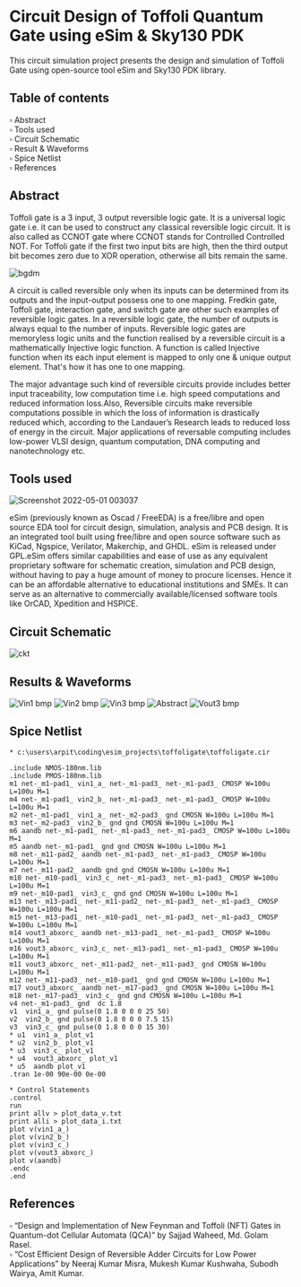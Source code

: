 # Circuit Design of Toffoli Quantum Gate using eSim & Sky130 PDK
This circuit simulation project presents the design and simulation of Toffoli Gate using open-source tool eSim and Sky130 PDK library. 
## Table of contents
▫️ Abstract  
▫️ Tools used  
▫️ Circuit Schematic  
▫️ Result & Waveforms   
▫️ Spice Netlist  
▫️ References  
## Abstract  
Toffoli gate is a 3 input, 3 output reversible logic gate. It is a universal logic gate i.e. it can be used to construct any classical reversible logic circuit. It is also called as CCNOT gate where CCNOT stands for Controlled Controlled NOT. For Toffoli gate if the first two input bits are high, then the third output bit becomes zero due to XOR operation, otherwise all bits remain the same. 

![bgdm](https://user-images.githubusercontent.com/68592620/166119595-de2a2e2f-336d-4842-a81e-d7c82489013b.jpg)

A circuit is called reversible only when its inputs can be determined from its outputs and the input-output possess one to one mapping. Fredkin gate, Toffoli gate, interaction gate, and switch gate are other such examples of reversible logic gates. In a reversible logic gate, the number of outputs is always equal to the number of inputs. Reversible logic gates are memoryless logic units and the function realised by a reversible circuit is a mathematically Injective logic function. A function is called Injective function when its each input element is mapped to only one & unique output element. That's how it has one to one mapping.

The major advantage such kind of reversible circuits provide includes better input traceability, low computation time i.e. high speed computations and reduced information loss.Also, Reversible circuits make reversible computations possible in which the loss of information is drastically reduced which, according to the Landauer’s Research leads to reduced loss of energy in the circuit. Major applications of reversable computing includes low-power VLSI design, quantum computation, DNA computing and nanotechnology etc.
## Tools used

![Screenshot 2022-05-01 003037](https://user-images.githubusercontent.com/68592620/166119582-37f72063-deed-44e6-90d3-9b32ec60c0ca.png)

eSim (previously known as Oscad / FreeEDA) is a free/libre and open source EDA tool for circuit design, simulation, analysis and PCB design. It is an integrated tool built using free/libre and open source software such as KiCad, Ngspice, Verilator, Makerchip, and GHDL. eSim is released under GPL.eSim offers similar capabilities and ease of use as any equivalent proprietary software for schematic creation, simulation and PCB design, without having to pay a huge amount of money to procure licenses. Hence it can be an affordable alternative to educational institutions and SMEs. It can serve as an alternative to commercially available/licensed software tools like OrCAD, Xpedition and HSPICE.
## Circuit Schematic

![ckt](https://user-images.githubusercontent.com/68592620/166119626-006c40a3-50cd-4e6f-bf9e-af6ab3b37b7f.jpg)

## Results & Waveforms
![Vin1 bmp](https://user-images.githubusercontent.com/68592620/166119750-2f84a83f-a682-4f80-a189-01591db23df5.jpg)
![Vin2 bmp](https://user-images.githubusercontent.com/68592620/166119751-315c33f5-59fb-4200-bbc7-d1c43f350320.jpg)
![Vin3 bmp](https://user-images.githubusercontent.com/68592620/166119752-8cb5a813-8013-4c5a-9b41-d4d5148d0fa2.jpg)
![Abstract](https://user-images.githubusercontent.com/68592620/166119786-a8c597b6-52a2-448a-9d7d-677272c51a25.jpg)
![Vout3 bmp](https://user-images.githubusercontent.com/68592620/166119791-d2219af7-5fdb-44e7-bacd-902a6723e889.jpg)


## Spice Netlist
```
* c:\users\arpit\coding\esim_projects\toffoligate\toffoligate.cir

.include NMOS-180nm.lib
.include PMOS-180nm.lib
m1 net-_m1-pad1_ vin1_a_ net-_m1-pad3_ net-_m1-pad3_ CMOSP W=100u L=100u M=1
m4 net-_m1-pad1_ vin2_b_ net-_m1-pad3_ net-_m1-pad3_ CMOSP W=100u L=100u M=1
m2 net-_m1-pad1_ vin1_a_ net-_m2-pad3_ gnd CMOSN W=100u L=100u M=1
m3 net-_m2-pad3_ vin2_b_ gnd gnd CMOSN W=100u L=100u M=1
m6 aandb net-_m1-pad1_ net-_m1-pad3_ net-_m1-pad3_ CMOSP W=100u L=100u M=1
m5 aandb net-_m1-pad1_ gnd gnd CMOSN W=100u L=100u M=1
m8 net-_m11-pad2_ aandb net-_m1-pad3_ net-_m1-pad3_ CMOSP W=100u L=100u M=1
m7 net-_m11-pad2_ aandb gnd gnd CMOSN W=100u L=100u M=1
m10 net-_m10-pad1_ vin3_c_ net-_m1-pad3_ net-_m1-pad3_ CMOSP W=100u L=100u M=1
m9 net-_m10-pad1_ vin3_c_ gnd gnd CMOSN W=100u L=100u M=1
m13 net-_m13-pad1_ net-_m11-pad2_ net-_m1-pad3_ net-_m1-pad3_ CMOSP W=100u L=100u M=1
m15 net-_m13-pad1_ net-_m10-pad1_ net-_m1-pad3_ net-_m1-pad3_ CMOSP W=100u L=100u M=1
m14 vout3_abxorc_ aandb net-_m13-pad1_ net-_m1-pad3_ CMOSP W=100u L=100u M=1
m16 vout3_abxorc_ vin3_c_ net-_m13-pad1_ net-_m1-pad3_ CMOSP W=100u L=100u M=1
m11 vout3_abxorc_ net-_m11-pad2_ net-_m11-pad3_ gnd CMOSN W=100u L=100u M=1
m12 net-_m11-pad3_ net-_m10-pad1_ gnd gnd CMOSN W=100u L=100u M=1
m17 vout3_abxorc_ aandb net-_m17-pad3_ gnd CMOSN W=100u L=100u M=1
m18 net-_m17-pad3_ vin3_c_ gnd gnd CMOSN W=100u L=100u M=1
v4 net-_m1-pad3_ gnd  dc 1.8
v1  vin1_a_ gnd pulse(0 1.8 0 0 0 25 50)
v2  vin2_b_ gnd pulse(0 1.8 0 0 0 7.5 15)
v3  vin3_c_ gnd pulse(0 1.8 0 0 0 15 30)
* u1  vin1_a_ plot_v1
* u2  vin2_b_ plot_v1
* u3  vin3_c_ plot_v1
* u4  vout3_abxorc_ plot_v1
* u5  aandb plot_v1
.tran 1e-00 90e-00 0e-00

* Control Statements 
.control
run
print allv > plot_data_v.txt
print alli > plot_data_i.txt
plot v(vin1_a_)
plot v(vin2_b_)
plot v(vin3_c_)
plot v(vout3_abxorc_)
plot v(aandb)
.endc
.end
```
## References
▫️ “Design and Implementation of New Feynman and Toffoli (NFT) Gates in Quantum-dot Cellular Automata (QCA)” by Sajjad Waheed, Md. Golam Rasel.  
▫️ “Cost Efficient Design of Reversible Adder Circuits for Low Power Applications” by Neeraj Kumar Misra, Mukesh Kumar Kushwaha, Subodh Wairya, Amit Kumar.
